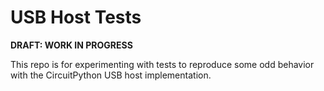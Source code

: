 <!-- SPDX-License-Identifier: MIT -->
<!-- SPDX-FileCopyrightText: Copyright 2025 Sam Blenny -->
# USB Host Tests

**DRAFT: WORK IN PROGRESS**

This repo is for experimenting with tests to reproduce some odd behavior with
the CircuitPython USB host implementation.

